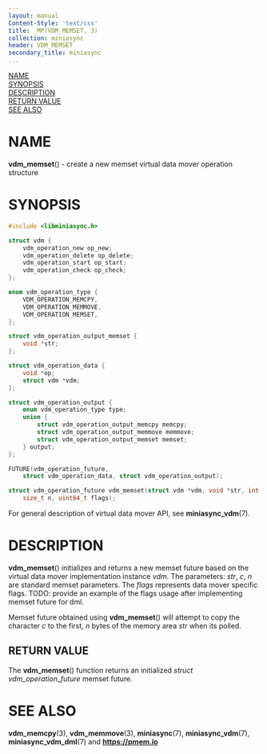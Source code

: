 ```yaml
---
layout: manual
Content-Style: 'text/css'
title: _MP(VDM_MEMSET, 3)
collection: miniasync
header: VDM_MEMSET
secondary_title: miniasync
...
```


[comment]: <> (SPDX-License-Identifier: BSD-3-Clause)
[comment]: <> (Copyright 2022, Intel Corporation)

[comment]: <> (vdm_memset.3 -- man page for miniasync vdm_memset operation)

[NAME](#name)<br />
[SYNOPSIS](#synopsis)<br />
[DESCRIPTION](#description)<br />
[RETURN VALUE](#return-value)<br />
[SEE ALSO](#see-also)<br />

# NAME #

**vdm_memset**() - create a new memset virtual data mover operation structure

# SYNOPSIS #

```c
#include <libminiasync.h>

struct vdm {
	vdm_operation_new op_new;
	vdm_operation_delete op_delete;
	vdm_operation_start op_start;
	vdm_operation_check op_check;
};

enum vdm_operation_type {
	VDM_OPERATION_MEMCPY,
	VDM_OPERATION_MEMMOVE,
	VDM_OPERATION_MEMSET,
};

struct vdm_operation_output_memset {
	void *str;
};

struct vdm_operation_data {
	void *op;
	struct vdm *vdm;
};

struct vdm_operation_output {
	enum vdm_operation_type type;
	union {
		struct vdm_operation_output_memcpy memcpy;
		struct vdm_operation_output_memmove memmove;
		struct vdm_operation_output_memset memset;
	} output;
};

FUTURE(vdm_operation_future,
	struct vdm_operation_data, struct vdm_operation_output);

struct vdm_operation_future vdm_memset(struct vdm *vdm, void *str, int c,
	size_t n, uint64_t flags);
```

For general description of virtual data mover API, see **miniasync_vdm**(7).

# DESCRIPTION #

**vdm_memset**() initializes and returns a new memset future based on the virtual data mover
implementation instance *vdm*. The parameters: *str*, *c*, *n* are standard memset parameters.
The *flags* represents data mover specific flags. TODO: provide an example of the flags usage after
implementing memset future for dml.

Memset future obtained using **vdm_memset**() will attempt to copy the character *c* to the
first, *n* bytes of the memory area *str* when its polled.

## RETURN VALUE ##

The **vdm_memset**() function returns an initialized *struct vdm_operation_future* memset future.

# SEE ALSO #

**vdm_memcpy**(3), **vdm_memmove**(3), **miniasync**(7), **miniasync_vdm**(7),
**miniasync_vdm_dml**(7) and **<https://pmem.io>**
